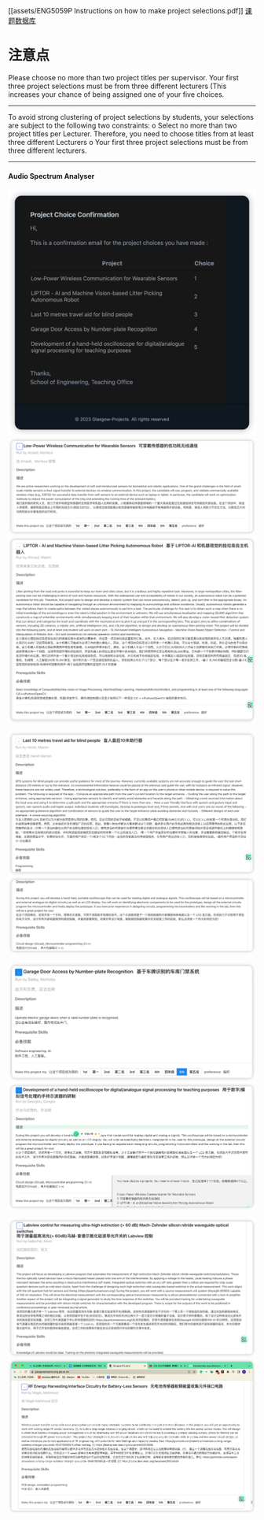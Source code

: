 [[assets/ENG5059P Instructions on how to make project selections.pdf]]
[课题数据库](https://glasgowprojects.eng.gla.ac.uk/)
# 注意点

Please choose no more than two project titles per supervisor.   Your first three project selections must be from three different lecturers (This increases your chance of being assigned one of your five choices.

---
To avoid strong clustering of project selections by students, your selections are subject to the following two constraints: o Select no more than two project titles per Lecturer. Therefore, you need to choose titles from at least three different Lecturers
o Your first three project selections must be from three different lecturers.

---
#### Audio Spectrum Analyser

![](assets/Pasted%20image%2020230217113145.png)
![](assets/Pasted%20image%2020230217103258.png)
![](assets/Pasted%20image%2020230217105133.png)

![](assets/Pasted%20image%2020230217102852.png)![](assets/Pasted%20image%2020230217111030.png)

![](assets/Pasted%20image%2020230217111751.png)
![](assets/Pasted%20image%2020230217111445.png)

![](assets/Pasted%20image%2020230217103925.png)![](assets/Pasted%20image%2020230217104124.png)